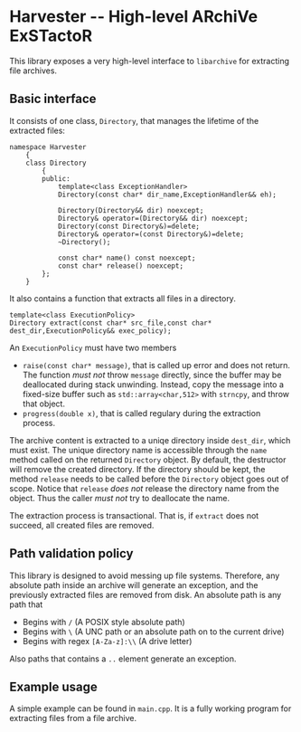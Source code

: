 Harvester -- High-level ARchiVe ExSTactoR
=========================================

This library exposes a very high-level interface to `libarchive` for extracting file archives.

Basic interface
---------------

It consists of one class, `Directory`, that manages the lifetime of the extracted files:

	namespace Harvester
		{
		class Directory
			{
			public:
				template<class ExceptionHandler>
				Directory(const char* dir_name,ExceptionHandler&& eh);

				Directory(Directory&& dir) noexcept;
				Directory& operator=(Directory&& dir) noexcept;
				Directory(const Directory&)=delete;
				Directory& operator=(const Directory&)=delete;
				~Directory();

				const char* name() const noexcept;
				const char* release() noexcept;
			};
		}

It also contains a function that extracts all files in a directory.

	template<class ExecutionPolicy>
    Directory extract(const char* src_file,const char* dest_dir,ExecutionPolicy&& exec_policy);

An `ExecutionPolicy` must have two members

  * `raise(const char* message)`, that is called up error and does not return. The function *must not* throw `message` directly, since the buffer may be deallocated during stack unwinding. Instead, copy the message into a fixed-size buffer such as `std::array<char,512>` with `strncpy`, and throw that object. 
  * `progress(double x)`, that is called regulary during the extraction process.

The archive content is extracted to a uniqe directory inside `dest_dir`, which must exist. The unique directory name is accessible through the `name` method called on the returned `Directory` object. By default, the destructor will remove the created directory. If the directory should be kept, the method `release` needs to be called before the `Directory` object goes out of scope. Notice that `release` *does not* release the directory name from the object. Thus the caller *must not* try to deallocate the name.

The extraction process is transactional. That is, if `extract` does not succeed, all created files are removed.


Path validation policy
----------------------
This library is designed to avoid messing up file systems. Therefore, any absolute path inside an archive will generate an exception, and the previously extracted files are removed from disk. An absolute path is any path that

 * Begins with `/` (A POSIX style absolute path)
 * Begins with `\` (A UNC path or an absolute path on to the current drive)
 * Begins with regex `[A-Za-z]:\\` (A drive letter)

Also paths that contains a `..` element generate an exception.

Example usage
-------------
A simple example can be found in `main.cpp`. It is a fully working program for extracting files from a file archive.
